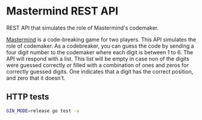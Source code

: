 # Mastermind REST API
REST API that simulates the role of Mastermind's codemaker.

[Mastermind](https://en.wikipedia.org/wiki/Mastermind_(board_game)) is a code-breaking game for two players. This API simulates the role of codemaker. As a codebreaker, you can guess the code by sending a four digit number to the codemaker where each digit is between 1 to 6. The API will respond with a list. This list will be empty in case non of the digits were guessed correctly or filled with a combination of ones and zeros for correctly guessed digits. One indicates that a digit has the correct position, and zero that it doesn't.

## HTTP tests

```bash
GIN_MODE=release go test -v
```
